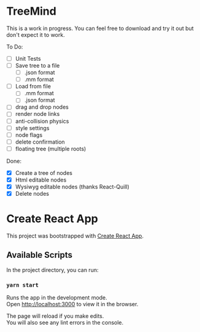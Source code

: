 # TreeMind

This is a work in progress. You can feel free to download and try it out but don't expect it to work. 

To Do:

- [ ] Unit Tests
- [ ] Save tree to a file
  - [ ] .json format
  - [ ] .mm format
- [ ] Load from file
  - [ ] .mm format
  - [ ] .json format
- [ ] drag and drop nodes
- [ ] render node links
- [ ] anti-collision physics
- [ ] style settings
- [ ] node flags
- [ ] delete confirmation
- [ ] floating tree (multiple roots)

Done: 

- [x] Create a tree of nodes
- [x] Html editable nodes
- [x] Wysiwyg editable nodes (thanks React-Quill)
- [x] Delete nodes

# Create React App

This project was bootstrapped with [Create React App](https://github.com/facebook/create-react-app).

## Available Scripts

In the project directory, you can run:

### `yarn start`

Runs the app in the development mode.\
Open [http://localhost:3000](http://localhost:3000) to view it in the browser.

The page will reload if you make edits.\
You will also see any lint errors in the console.
